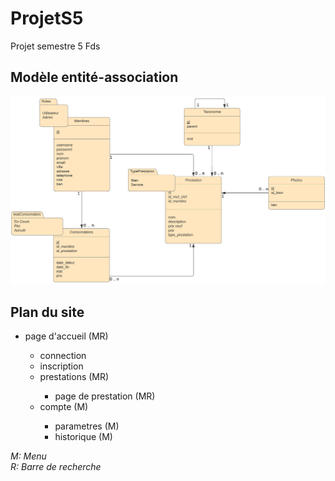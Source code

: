 # ProjetS5
Projet semestre 5 Fds

## Modèle entité-association
<p align="center">
  <img src="https://github.com/Romimap/ProjetS5/blob/master/projet%20s5.png">
</p>

## Plan du site
<ul>
  <li>page d'accueil (MR)</li>
  <ul>
    <li>connection</li>
    <li>inscription</li>
    <li>prestations (MR)</li>
    <ul>
      <li>page de prestation (MR)</li>
    </ul>
    <li>compte (M)</li>
    <ul>
      <li>parametres (M)</li>
      <li>historique (M)</li>
    </ul>
  </ul>
</ul>

*M: Menu* <br>
*R: Barre de recherche*
